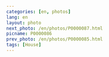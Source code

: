 ```yaml
---
categories: [en, photos]
lang: en
layout: photo
next_photo: /en/photos/P0000087.html
picname: P0000086
prev_photo: /en/photos/P0000085.html
tags: [House]
---
```

